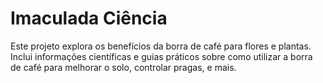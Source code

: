 # Imaculada Ciência

Este projeto explora os benefícios da borra de café para flores e plantas. Inclui informações científicas e guias práticos sobre como utilizar a borra de café para melhorar o solo, controlar pragas, e mais.
